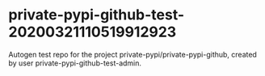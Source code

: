 # private-pypi-github-test-20200321110519912923
Autogen test repo for the project private-pypi/private-pypi-github, created by user private-pypi-github-test-admin.

